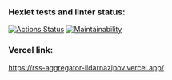 ### Hexlet tests and linter status:
[![Actions Status](https://github.com/IldarNazipov/frontend-bootcamp-project-11/workflows/hexlet-check/badge.svg)](https://github.com/IldarNazipov/frontend-bootcamp-project-11/actions)
[![Maintainability](https://api.codeclimate.com/v1/badges/dfb2a82802eb062a0ac7/maintainability)](https://codeclimate.com/github/IldarNazipov/frontend-bootcamp-project-11/maintainability)

### Vercel link:
https://rss-aggregator-ildarnazipov.vercel.app/

